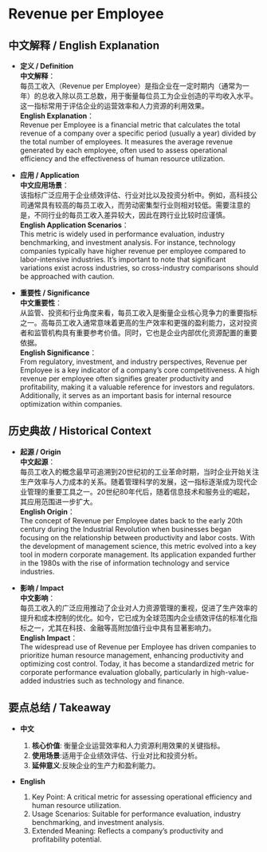 # Revenue per Employee

## 中文解释 / English Explanation

* **定义 / Definition**  
  **中文解释**：  
  每员工收入（Revenue per Employee）是指企业在一定时期内（通常为一年）的总收入除以员工总数，用于衡量每位员工为企业创造的平均收入水平。这一指标常用于评估企业的运营效率和人力资源的利用效果。  
  **English Explanation**：  
  Revenue per Employee is a financial metric that calculates the total revenue of a company over a specific period (usually a year) divided by the total number of employees. It measures the average revenue generated by each employee, often used to assess operational efficiency and the effectiveness of human resource utilization.

* **应用 / Application**  
  **中文应用场景**：  
  该指标广泛应用于企业绩效评估、行业对比以及投资分析中。例如，高科技公司通常具有较高的每员工收入，而劳动密集型行业则相对较低。需要注意的是，不同行业的每员工收入差异较大，因此在跨行业比较时应谨慎。  
  **English Application Scenarios**：  
  This metric is widely used in performance evaluation, industry benchmarking, and investment analysis. For instance, technology companies typically have higher revenue per employee compared to labor-intensive industries. It’s important to note that significant variations exist across industries, so cross-industry comparisons should be approached with caution.

* **重要性 / Significance**  
  **中文重要性**：  
  从监管、投资和行业角度来看，每员工收入是衡量企业核心竞争力的重要指标之一。高每员工收入通常意味着更高的生产效率和更强的盈利能力，这对投资者和监管机构具有重要参考价值。同时，它也是企业内部优化资源配置的重要依据。  
  **English Significance**：  
  From regulatory, investment, and industry perspectives, Revenue per Employee is a key indicator of a company’s core competitiveness. A high revenue per employee often signifies greater productivity and profitability, making it a valuable reference for investors and regulators. Additionally, it serves as an important basis for internal resource optimization within companies.

## 历史典故 / Historical Context

* **起源 / Origin**  
  **中文起源**：  
  每员工收入的概念最早可追溯到20世纪初的工业革命时期，当时企业开始关注生产效率与人力成本的关系。随着管理科学的发展，这一指标逐渐成为现代企业管理的重要工具之一。20世纪80年代后，随着信息技术和服务业的崛起，其应用范围进一步扩大。  
  **English Origin**：  
  The concept of Revenue per Employee dates back to the early 20th century during the Industrial Revolution when businesses began focusing on the relationship between productivity and labor costs. With the development of management science, this metric evolved into a key tool in modern corporate management. Its application expanded further in the 1980s with the rise of information technology and service industries.

* **影响 / Impact**  
  **中文影响**：  
  每员工收入的广泛应用推动了企业对人力资源管理的重视，促进了生产效率的提升和成本控制的优化。如今，它已成为全球范围内企业绩效评估的标准化指标之一，尤其在科技、金融等高附加值行业中具有显著影响力。  
  **English Impact**：  
  The widespread use of Revenue per Employee has driven companies to prioritize human resource management, enhancing productivity and optimizing cost control. Today, it has become a standardized metric for corporate performance evaluation globally, particularly in high-value-added industries such as technology and finance.

## 要点总结 / Takeaway

* **中文**  
  1. **核心价值**: 衡量企业运营效率和人力资源利用效果的关键指标。
  2. **使用场景**:适用于企业绩效评估、行业对比和投资分析。
  3. **延伸意义**:反映企业的生产力和盈利能力。

* **English**
  1. Key Point: A critical metric for assessing operational efficiency and human resource utilization.
  2. Usage Scenarios: Suitable for performance evaluation, industry benchmarking, and investment analysis.
  3. Extended Meaning: Reflects a company’s productivity and profitability potential.